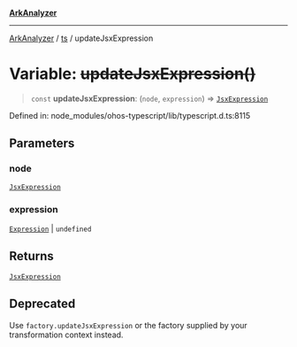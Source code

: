 [**ArkAnalyzer**](../../../../README.md)

***

[ArkAnalyzer](../../../../globals.md) / [ts](../README.md) / updateJsxExpression

# Variable: ~~updateJsxExpression()~~

> `const` **updateJsxExpression**: (`node`, `expression`) => [`JsxExpression`](../interfaces/JsxExpression.md)

Defined in: node\_modules/ohos-typescript/lib/typescript.d.ts:8115

## Parameters

### node

[`JsxExpression`](../interfaces/JsxExpression.md)

### expression

[`Expression`](../interfaces/Expression.md) | `undefined`

## Returns

[`JsxExpression`](../interfaces/JsxExpression.md)

## Deprecated

Use `factory.updateJsxExpression` or the factory supplied by your transformation context instead.
